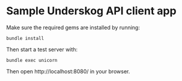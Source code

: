 # Sample Underskog API client app

Make sure the required gems are installed by running:

    bundle install

Then start a test server with:

    bundle exec unicorn

Then open http://localhost:8080/ in your browser.
